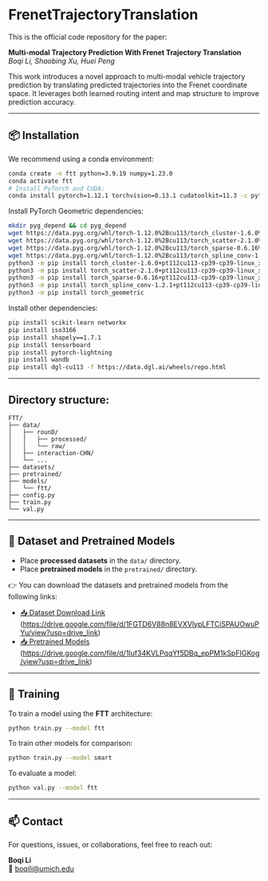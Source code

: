# FrenetTrajectoryTranslation

This is the official code repository for the paper:

**Multi-modal Trajectory Prediction With Frenet Trajectory Translation**  
*Boqi Li, Shaobing Xu, Huei Peng*

This work introduces a novel approach to multi-modal vehicle trajectory prediction by translating predicted trajectories into the Frenet coordinate space. It leverages both learned routing intent and map structure to improve prediction accuracy.

---

## 📦 Installation

We recommend using a conda environment:

```bash
conda create -n ftt python=3.9.19 numpy=1.23.0
conda activate ftt
# Install PyTorch and CUDA:
conda install pytorch=1.12.1 torchvision=0.13.1 cudatoolkit=11.3 -c pytorch
```

Install PyTorch Geometric dependencies:

```bash
mkdir pyg_depend && cd pyg_depend
wget https://data.pyg.org/whl/torch-1.12.0%2Bcu113/torch_cluster-1.6.0%2Bpt112cu113-cp39-cp39-linux_x86_64.whl
wget https://data.pyg.org/whl/torch-1.12.0%2Bcu113/torch_scatter-2.1.0%2Bpt112cu113-cp39-cp39-linux_x86_64.whl
wget https://data.pyg.org/whl/torch-1.12.0%2Bcu113/torch_sparse-0.6.16%2Bpt112cu113-cp39-cp39-linux_x86_64.whl
wget https://data.pyg.org/whl/torch-1.12.0%2Bcu113/torch_spline_conv-1.2.1%2Bpt112cu113-cp39-cp39-linux_x86_64.whl
python3 -m pip install torch_cluster-1.6.0+pt112cu113-cp39-cp39-linux_x86_64.whl
python3 -m pip install torch_scatter-2.1.0+pt112cu113-cp39-cp39-linux_x86_64.whl
python3 -m pip install torch_sparse-0.6.16+pt112cu113-cp39-cp39-linux_x86_64.whl
python3 -m pip install torch_spline_conv-1.2.1+pt112cu113-cp39-cp39-linux_x86_64.whl
python3 -m pip install torch_geometric
```

Install other dependencies:
```bash
pip install scikit-learn networkx 
pip install iso3166
pip install shapely==1.7.1
pip install tensorboard
pip install pytorch-lightning
pip install wandb
pip install dgl-cu113 -f https://data.dgl.ai/wheels/repo.html
```

---

## Directory structure:
```
FTT/
├── data/
│   ├── rounD/
│   │   ├── processed/
│   │   └── raw/
│   ├── interaction-CHN/
│   └── ...
├── datasets/
├── pretrained/
├── models/
│   └── ftt/
├── config.py
├── train.py
└── val.py
```
---

## 📂 Dataset and Pretrained Models

- Place **processed datasets** in the `data/` directory.
- Place **pretrained models** in the `pretrained/` directory.

👉 You can download the datasets and pretrained models from the following links:

- [📥 Dataset Download Link](#) (https://drive.google.com/file/d/1FGTD6V88n8EVXVlypLFTCiSPAUOwuPYu/view?usp=drive_link)
- [📥 Pretrained Models](#) (https://drive.google.com/file/d/1Iuf34KVLPqqYf5DBq_epPM1kSpFIGKog/view?usp=drive_link)

---

## 🚀 Training

To train a model using the **FTT** architecture:

```bash
python train.py --model ftt
```

To train other models for comparison:

```bash
python train.py --model smart
```

To evaluate a model:

```bash
python val.py --model ftt
```

---

## 📫 Contact

For questions, issues, or collaborations, feel free to reach out:

**Boqi Li**  
📧 boqili@umich.edu